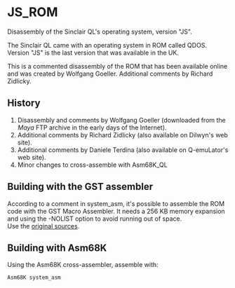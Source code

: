 # JS_ROM
Disassembly of the Sinclair QL's operating system, version "JS".

The Sinclair QL came with an operating system in ROM called QDOS. Version "JS" is the last version that was available in the UK.

This is a commented disassembly of the ROM that has been available online and was created by Wolfgang Goeller. Additional comments by Richard Zidlicky.

## History
1. Disassembly and comments by Wolfgang Goeller (downloaded from the *Maya* FTP archive in the early days of the Internet).
2. Additional comments by Richard Zidlicky (also available on Dilwyn's web site).
3. Additional comments by Daniele Terdina (also available on Q-emuLator's web site).
4. Minor changes to cross-assemble with Asm68K_QL

## Building with the GST assembler
According to a comment in system_asm, it's possible to assemble the ROM code with the GST Macro Assembler. It needs a 256 KB memory expansion and using the -NOLIST option to avoid running out of space.  
Use the [original sources](https://github.com/CodeDreamer/JS_ROM/releases/tag/original).

## Building with Asm68K
Using the Asm68K cross-assembler, assemble with:
```
Asm68K system_asm
```